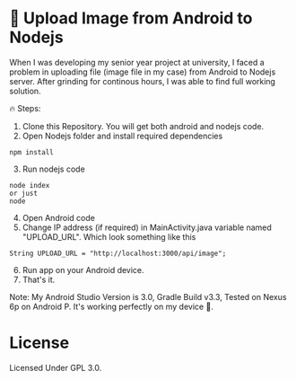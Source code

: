 # :raised_hands: Upload Image from Android to Nodejs

When I was developing my senior year project at university, I faced a problem in uploading file (image file in my case) from Android to Nodejs server. After grinding for continous hours, I was able to find full working solution.

:fire: Steps:
1. Clone this Repository. You will get both android and nodejs code.
2. Open Nodejs folder and install required dependencies
```
npm install
```
3. Run nodejs code
```
node index
or just
node
```
4. Open Android code
5. Change IP address (if required) in MainActivity.java variable named "UPLOAD_URL". Which look something like this
```
String UPLOAD_URL = "http://localhost:3000/api/image";
```
6. Run app on your Android device.
7. That's it.

Note:
My Android Studio Version is 3.0, Gradle Build v3.3, Tested on Nexus 6p on Android P. It's working perfectly on my device :100:. 


# License

Licensed Under GPL 3.0.
